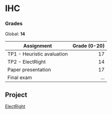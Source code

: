 # IHC
 
### Grades

Global: **14**

| Assignment | Grade (0-20) |
| - | -: |
| TP1 - Heuristic avaluation | 17 |
| TP2 - ElectRight | 14 |
| Paper presentation | 17 |
| Final exam | ... |

## Project
[ElectRight](https://github.com/DavidAraujo98/ElectRight)
